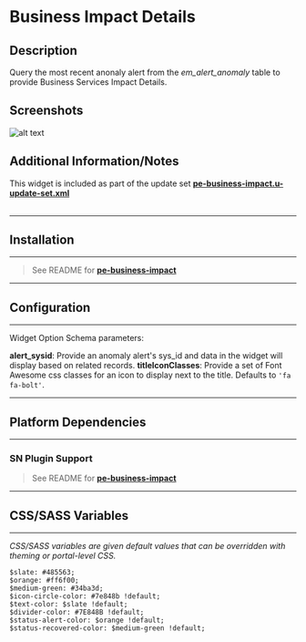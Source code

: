 # Business Impact Details

## Description

Query the most recent anonaly alert from the *em_alert_anomaly* table to provide Business Services Impact Details.

## Screenshots
![alt text](../images/pe-business-impact-1b.png "expanded")

## Additional Information/Notes
This widget is included as part of the update set **[pe-business-impact.u-update-set.xml](https://github.com/platform-experience/serviceportal-widget-library/blob/master/pe-business-impact/pe-business-impact.u-update-set.xml)** <br/><br/>

---
## Installation
---
> See README for **[pe-business-impact](https://github.com/platform-experience/serviceportal-widget-library/blob/master/pe-business-impact/README.md)**
---
## Configuration
---
Widget Option Schema parameters:

**alert_sysid**: Provide an anomaly alert's sys_id and data in the widget will display based on related records.
**titleIconClasses**: Provide a set of Font Awesome css classes for an icon to display next to the title. Defaults to `'fa fa-bolt'`.

---
## Platform Dependencies
---
### SN Plugin Support
> See README for **[pe-business-impact](https://github.com/platform-experience/serviceportal-widget-library/blob/master/pe-business-impact/README.md)**
---
## CSS/SASS Variables
---
_CSS/SASS variables are given default values that can be overridden with theming or portal-level CSS._

`$slate: #485563;`<br/>
`$orange: #ff6f00;`<br/>
`$medium-green: #34ba3d;`<br/>
`$icon-circle-color: #7e848b !default;`<br/>
`$text-color: $slate !default;`<br/>
`$divider-color: #7E848B !default;`<br/>
`$status-alert-color: $orange !default;`<br/>
`$status-recovered-color: $medium-green !default;`<br/>